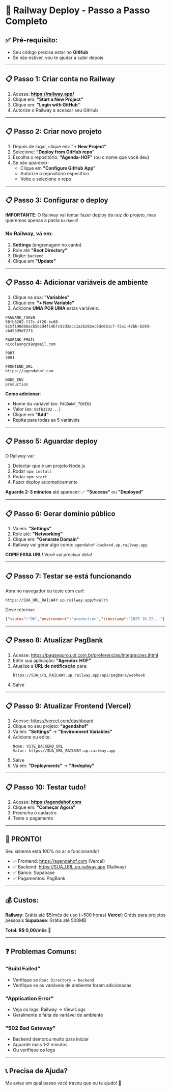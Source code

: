 # 🚂 Railway Deploy - Passo a Passo Completo

## ✅ Pré-requisito:
- Seu código precisa estar no **GitHub**
- Se não estiver, vou te ajudar a subir depois

---

## 📋 Passo 1: Criar conta no Railway

1. Acesse: **https://railway.app/**
2. Clique em: **"Start a New Project"**
3. Clique em: **"Login with GitHub"**
4. Autorize o Railway a acessar seu GitHub

---

## 📋 Passo 2: Criar novo projeto

1. Depois de logar, clique em: **"+ New Project"**
2. Selecione: **"Deploy from GitHub repo"**
3. Escolha o repositório: **"Agenda-HOF"** (ou o nome que você deu)
4. Se não aparecer:
   - Clique em **"Configure GitHub App"**
   - Autorize o repositório específico
   - Volte e selecione o repo

---

## 📋 Passo 3: Configurar o deploy

**IMPORTANTE**: O Railway vai tentar fazer deploy da raiz do projeto, mas queremos apenas a pasta `backend`!

### No Railway, vá em:
1. **Settings** (engrenagem no canto)
2. Role até **"Root Directory"**
3. Digite: `backend`
4. Clique em **"Update"**

---

## 📋 Passo 4: Adicionar variáveis de ambiente

1. Clique na aba: **"Variables"**
2. Clique em: **"+ New Variable"**
3. Adicione **UMA POR UMA** estas variáveis:

```
PAGBANK_TOKEN
58fb3202-f17c-4f20-bc08-6c5f198d88acb5bcd4f14b7c92d3acc1a2b202ec8dc661c7-72a1-42bb-829d-cb45399df273

PAGBANK_EMAIL
nicolasngc99@gmail.com

PORT
3001

FRONTEND_URL
https://agendahof.com

NODE_ENV
production
```

**Como adicionar**:
- Nome da variável (ex: `PAGBANK_TOKEN`)
- Valor (ex: `58fb3202...`)
- Clique em **"Add"**
- Repita para todas as 5 variáveis

---

## 📋 Passo 5: Aguardar deploy

O Railway vai:
1. Detectar que é um projeto Node.js
2. Rodar `npm install`
3. Rodar `npm start`
4. Fazer deploy automaticamente

**Aguarde 2-3 minutos** até aparecer:
✅ **"Success"** ou **"Deployed"**

---

## 📋 Passo 6: Gerar domínio público

1. Vá em: **"Settings"**
2. Role até: **"Networking"**
3. Clique em: **"Generate Domain"**
4. Railway vai gerar algo como: `agendahof-backend.up.railway.app`

**COPIE ESSA URL!** Você vai precisar dela!

---

## 📋 Passo 7: Testar se está funcionando

Abra no navegador ou teste com curl:

```
https://SUA_URL_RAILWAY.up.railway.app/health
```

Deve retornar:
```json
{"status":"OK","environment":"production","timestamp":"2025-10-22..."}
```

---

## 📋 Passo 8: Atualizar PagBank

1. Acesse: https://pagseguro.uol.com.br/preferencias/integracoes.jhtml
2. Edite sua aplicação: **"Agenda+ HOF"**
3. Atualize a **URL de notificação** para:
   ```
   https://SUA_URL_RAILWAY.up.railway.app/api/pagbank/webhook
   ```
4. Salve

---

## 📋 Passo 9: Atualizar Frontend (Vercel)

1. Acesse: https://vercel.com/dashboard
2. Clique no seu projeto: **"agendahof"**
3. Vá em: **"Settings"** → **"Environment Variables"**
4. Adicione ou edite:
   ```
   Nome: VITE_BACKEND_URL
   Valor: https://SUA_URL_RAILWAY.up.railway.app
   ```
5. Salve
6. Vá em: **"Deployments"** → **"Redeploy"**

---

## 📋 Passo 10: Testar tudo!

1. Acesse: **https://agendahof.com**
2. Clique em: **"Começar Agora"**
3. Preencha o cadastro
4. Teste o pagamento

---

## 🎉 PRONTO!

Seu sistema está 100% no ar e funcionando!

- ✅ Frontend: https://agendahof.com (Vercel)
- ✅ Backend: https://SUA_URL.up.railway.app (Railway)
- ✅ Banco: Supabase
- ✅ Pagamentos: PagBank

---

## 💰 Custos:

**Railway**: Grátis até $5/mês de uso (~500 horas)
**Vercel**: Grátis para projetos pessoais
**Supabase**: Grátis até 500MB

**Total: R$ 0,00/mês** 🎉

---

## ❓ Problemas Comuns:

### "Build Failed"
- Verifique se `Root Directory = backend`
- Verifique se as variáveis de ambiente foram adicionadas

### "Application Error"
- Veja os logs: Railway → View Logs
- Geralmente é falta de variável de ambiente

### "502 Bad Gateway"
- Backend demorou muito para iniciar
- Aguarde mais 1-2 minutos
- Ou verifique os logs

---

## 📞 Precisa de Ajuda?

Me avise em qual passo você travou que eu te ajudo! 🚀
